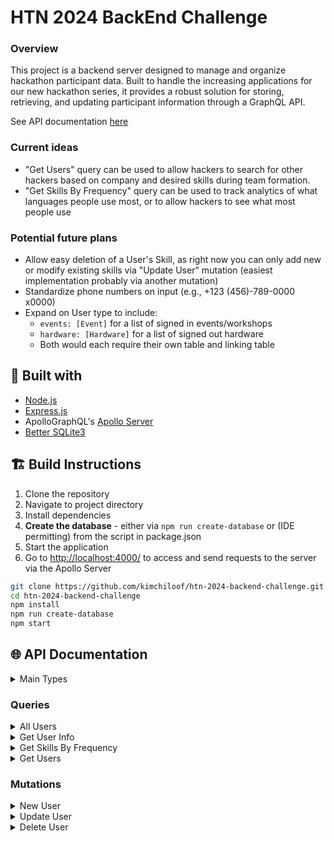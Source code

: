 # HTN 2024 BackEnd Challenge

### Overview

This project is a backend server designed to manage and organize hackathon participant data. Built to handle the increasing applications for our new hackathon series, it provides a robust solution for storing, retrieving, and updating participant information through a GraphQL API.

See API documentation [here](https://github.com/kimchiloof/htn-2024-backend-challenge/blob/main/README.md#-api-documentation)

### Current ideas
- "Get Users" query can be used to allow hackers to search for other hackers based on company and desired skills during team formation.
- "Get Skills By Frequency" query can be used to track analytics of what languages people use most, or to allow hackers to see what most people use

### Potential future plans
- Allow easy deletion of a User's Skill, as right now you can only add new or modify existing skills via "Update User" mutation (easiest implementation probably via another mutation)
- Standardize phone numbers on input (e.g., +123 (456)-789-0000 x0000)
- Expand on User type to include:
  - `events: [Event]` for a list of signed in events/workshops
  - `hardware: [Hardware]` for a list of signed out hardware
  - Both would each require their own table and linking table
    
## 🧰 Built with

- [Node.js](https://nodejs.org/en/)
- [Express.js](https://expressjs.com/)
- ApolloGraphQL's [Apollo Server](https://www.apollographql.com/docs/apollo-server/)
- [Better SQLite3](https://www.npmjs.com/package/better-sqlite3)

## 🏗️ Build Instructions

1. Clone the repository
2. Navigate to project directory
3. Install dependencies
4. **Create the database** - either via `npm run create-database` or (IDE permitting) from the script in package.json
5. Start the application
6. Go to [http://localhost:4000/](http://localhost:4000/) to access and send requests to the server via the Apollo Server

```bash
git clone https://github.com/kimchiloof/htn-2024-backend-challenge.git
cd htn-2024-backend-challenge
npm install
npm run create-database
npm start
```

## 🌐 API Documentation

<details>
  <summary>Main Types</summary>
  <br/>
  
  ```gql
  # User
  # - name (required): user's name
  # - company: user's company
  # - email (required, unique): user's email, associated with account
  # - phone: user's phone number
  # - skills: a list of Skill the user has
  type User {
      name: String!,
      company: String,
      email: String!,
      phone: String,
      skills: [Skill]
  }

  # Skill
  # - skill: the name of this skill
  # - rating: the user's proficiency in this skill
  type Skill {
      skill: String!,
      rating: Int!
  }
  ```
</details>

### Queries

<details>
  <summary>All Users</summary>
  <br/>

  ```gql
  # allUsers
  # - limit: the maximum number of responses
  # - returns: a list of all User in the database
  allUsers(limit: Int): [User]
  ```

  Example:
  ```gql
  query ExampleQuery {
    allUsers(limit: 3) {
      name
      company
      email
      phone
      skills {
        skill
        rating
      }
    }
  }
  ```
</details>

<details>
  <summary>Get User Info</summary>
  <br/>

  ```gql
  # getUserInfo
  # - email (required): the email of the user requested
  # - returns: the corresponding User or null
  getUserInfo(email: String!): User 
  ```

  Example:
  ```gql
  query ExampleQuery {
    getUserInfo(email: "lorettabrown@example.net") {
      name
      company
      email
      phone
      skills {
        skill
        rating
      }
    }
  }
  ```
</details>

<details>
  <summary>Get Skills By Frequency</summary>
  <br/>

  ```gql
  # getSkillsFreq
  # - limit: the maximum number of responses
  # - filter (required): specified range for requested skills
  # - returns: a list of all skills and their frequencies that match the given filter
  getSkillsFreq(limit: Int, filter: SkillFreqQuery!): [SkillFreq]

  # SkillFreqQuery
  # - min_freq: the minimum frequency a skill can have to match, inclusive
  # - max_freq: the maximum frequency a skill can have to match, inclusive
  input SkillFreqQuery {
      min_freq: Int,
      max_freq: Int
  }

  # SkillFreq
  # - skill (required): the name of this skill
  # - freq (required): the number of users who have this skill
  type SkillFreq {
      skill: String!,
      freq: Int!
  }
  ```

  Example:
  ```gql
  query ExampleQuery {
    getSkillsFreq(limit: 4, filter: {min_freq: 5}) {
      skill
      freq
    }
  }
  ```
</details>

<details>
  <summary>Get Users</summary>
  <br/>

  ```gql
  # getUsers
  # - limit: the maximum number of responses
  # - name: must be exact match
  # - company: must be exact match
  # - email: must be exact match
  # - phone: must be exact match
  # - skills: a list of SkillQuery to filter for
  # - returns: a list of User which match all given filters
  getUsers(limit: Int, name: String, company: String, email: String, phone: String, skills: [SkillQuery]): [User]

  # SkillQuery
  # - skill (required): the skill to filter for
  # - min_rating: the minimum rating a skill can have to match, inclusive
  # - max_rating: the maximum rating a skill can have to match, inclusive
  input SkillQuery {
      skill: String!,
      min_rating: Int,
      max_rating: Int
  }
  ```

  Example:
  ```gql
  query ExampleQuery {
    getUsers(limit: 4, company: "Jackson Ltd", skills: {skill: "Swift", max_rating: 5}) {
      name
      company
      email
      phone
      skills {
        skill
        rating
      }
    }
  }
  ```
</details>

### Mutations

<details>
  <summary>New User</summary>
  <br/>

  ```gql
  # newUser
  # - data (required): the information of the new user
  # - returns: the inserted user, or null if failed
  newUesr(data: User!): User
  ```

  Example:
  ```gql
  mutation ExampleMutation {
    newUser(data: {name: "John Doe the Third", email: "john@doethird.com", skills: [{skill: "C", rating: 2}}]) {
      name
      company
      email
      phone
      skills {
        rating
        skill
      }
    }
  }
  ```
</details>

<details>
  <summary>Update User</summary>
  <br/>

  ```gql
  # updateUser
  # - email (required): the email of the user to edit
  # - data: the new information to overwrite with (name and email are not required here)
  # - returns: the edited user, or null if not found
  updateUser(email: String!, data: User): User
  ```

  Example:
  ```gql
  mutation ExampleMutation {
    updateUser(email: "john@doethird.com", data: {name: "John Barry", skills: [{skill: "C", rating: 4}, {skill: "Fortran", rating: 1}]}) {
      name
      company
      email
      phone
      skills {
        rating
        skill
      }
    }
  }
  ```
</details>

<details>
  <summary>Delete User</summary>
  <br/>

  ```gql
  # deleteUser
  # - email (required): the email of the user to delete
  # - returns: the success value of the deletion (true/false)
  deleteUser(email: String!): Boolean!
  ```

  Example:
  ```gql
  mutation ExampleMutation {
    deleteUser(email: "john@doethirdfourth.com")
  }
  ```
</details>
